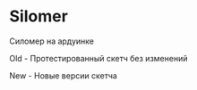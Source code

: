 # Silomer
 Силомер на ардуинке
 

Old - Протестированный скетч без изменений

New - Новые версии скетча
